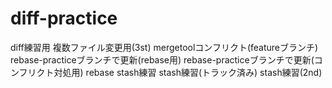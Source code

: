 # diff-practice

diff練習用
複数ファイル変更用(3st)
mergetoolコンフリクト(featureブランチ)
rebase-practiceブランチで更新(rebase用)
rebase-practiceブランチで更新(コンフリクト対処用)
rebase
stash練習
stash練習(トラック済み)
stash練習(2nd)
